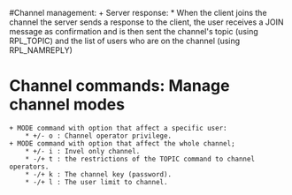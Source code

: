 #Channel management: 
    + Server response:
        * When the client joins the channel the server sends a response to the client, the user receives a JOIN message as
        confirmation and is then sent the channel's topic (using RPL_TOPIC) and the list of users who are on the channel (using RPL_NAMREPLY)
    

# Channel commands: Manage channel modes
    + MODE command with option that affect a specific user:
        * +/- o : Channel operator privilege.
    + MODE command with option that affect the whole channel;
        * +/- i : Invel only channel.
        * -/+ t : the restrictions of the TOPIC command to channel operators.
        * -/+ k : The channel key (password).
        * -/+ l : The user limit to channel.
    